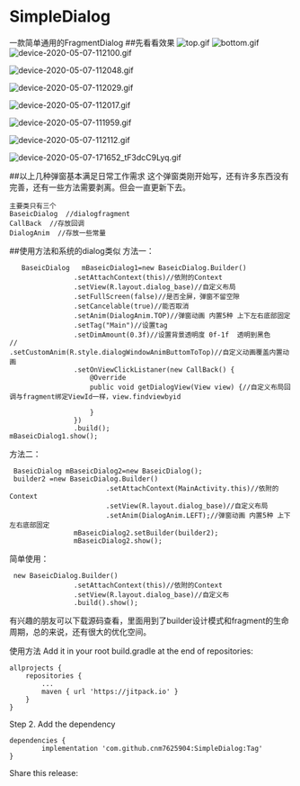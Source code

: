 # SimpleDialog
一款简单通用的FragmentDialog
##先看看效果
![top.gif](https://upload-images.jianshu.io/upload_images/6307403-691bd441d6e9a46f.gif?imageMogr2/auto-orient/strip%7CimageView2/2/w/310)
![bottom.gif](https://upload-images.jianshu.io/upload_images/6307403-7da4151017b05b00.gif?imageMogr2/auto-orient/strip%7CimageView2/2/w/310)
![device-2020-05-07-112100.gif](https://upload-images.jianshu.io/upload_images/6307403-182cea80e7cc8e59.gif?imageMogr2/auto-orient/strip%7CimageView2/2/w/310)

![device-2020-05-07-112048.gif](https://upload-images.jianshu.io/upload_images/6307403-d91473f6c26b8777.gif?imageMogr2/auto-orient/strip%7CimageView2/2/w/310)

![device-2020-05-07-112029.gif](https://upload-images.jianshu.io/upload_images/6307403-f80d7f81e0df122c.gif?imageMogr2/auto-orient/strip%7CimageView2/2/w/310)

![device-2020-05-07-112017.gif](https://upload-images.jianshu.io/upload_images/6307403-e89f8cb0f1e4fad9.gif?imageMogr2/auto-orient/strip%7CimageView2/2/w/310)

![device-2020-05-07-111959.gif](https://upload-images.jianshu.io/upload_images/6307403-7a1200bb5abd879e.gif?imageMogr2/auto-orient/strip%7CimageView2/2/w/310)

![device-2020-05-07-112112.gif](https://upload-images.jianshu.io/upload_images/6307403-79399ede934d6142.gif?imageMogr2/auto-orient/strip%7CimageView2/2/w/310)

![device-2020-05-07-171652_tF3dcC9Lyq.gif](https://upload-images.jianshu.io/upload_images/6307403-d59c66f8663d3c9a.gif?imageMogr2/auto-orient/strip%7CimageView2/2/w/310)


##以上几种弹窗基本满足日常工作需求
这个弹窗类刚开始写，还有许多东西没有完善，还有一些方法需要剥离。但会一直更新下去。
```
主要类只有三个
BaseicDialog  //dialogfragment
CallBack  //存放回调
DialogAnim  //存放一些常量
```

##使用方法和系统的dialog类似
方法一：
```
   BaseicDialog   mBaseicDialog1=new BaseicDialog.Builder()
                .setAttachContext(this)//依附的Context
                .setView(R.layout.dialog_base)//自定义布局
                .setFullScreen(false)//是否全屏，弹窗不留空隙
                .setCancelable(true)//能否取消
                .setAnim(DialogAnim.TOP)//弹窗动画 内置5种 上下左右底部固定
                .setTag("Main")//设置tag
                .setDimAmount(0.3f)//设置背景透明度 0f-1f  透明到黑色
//                .setCustomAnim(R.style.dialogWindowAnimButtomToTop)//自定义动画覆盖内置动画
                .setOnViewClickListaner(new CallBack() {
                    @Override
                    public void getDialogView(View view) {//自定义布局回调与fragment绑定ViewId一样，view.findviewbyid

                    }
                })
                .build();
mBaseicDialog1.show();
```


方法二：
```
 BaseicDialog mBaseicDialog2=new BaseicDialog();
 builder2 =new BaseicDialog.Builder()
                        .setAttachContext(MainActivity.this)//依附的Context
                        .setView(R.layout.dialog_base)//自定义布局
                        .setAnim(DialogAnim.LEFT);//弹窗动画 内置5种 上下左右底部固定
                mBaseicDialog2.setBuilder(builder2);
                mBaseicDialog2.show();
```


简单使用：


```
 new BaseicDialog.Builder()
                .setAttachContext(this)//依附的Context
                .setView(R.layout.dialog_base)//自定义布
                .build().show();
```
有兴趣的朋友可以下载源码查看，里面用到了builder设计模式和fragment的生命周期，总的来说，还有很大的优化空间。

使用方法
Add it in your root build.gradle at the end of repositories:

	allprojects {
		repositories {
			...
			maven { url 'https://jitpack.io' }
		}
	}
Step 2. Add the dependency

	dependencies {
	        implementation 'com.github.cnm7625904:SimpleDialog:Tag'
	}
Share this release:














